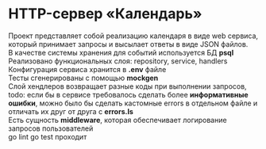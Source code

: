 # HTTP-сервер «Календарь»
Проект представляет собой реализацию календаря в виде web сервиса, который принимает запросы и высылает ответы в виде JSON файлов.  
В качестве системы хранения для событий используется БД **psql**  
Реализовано функциональных слоя: repository, service, handlers  
Конфигурация сервиса хранится в **.env** файле  
Тесты сгенерированы с помощью **mockgen**  
Слой хендлеров возвращает разные коды при выполнении запросов, todo: если бы в сервисе требовалось сделать более **информативные ошибки**, можно было бы сделать кастомные errors в отдельном файле и отличать их друг от друга с **errors.Is**  
Есть сущность **middleware**, которая обеспечивает логирование запросов пользователей  
go lint go test проходит